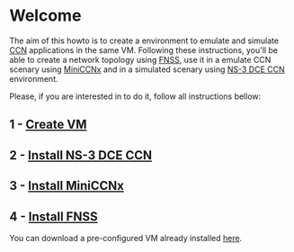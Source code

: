 # Welcome

The aim of this howto is to create a environment to emulate and simulate [CCN](https://www.ccnx.org/) applications in the same VM.
Following these instructions, you'll be able to create a network topology using [FNSS](http://fnss.github.io/), use it in a emulate CCN scenary using [MiniCCNx](https://github.com/chesteve/mn-ccnx/wiki) and in a simulated scenary using [NS-3 DCE CCN](http://www.nsnam.org/overview/projects/direct-code-execution/) environment.

Please, if you are interested in to do it, follow all instructions bellow:

## 1 - [Create VM](https://github.com/emersonbarea/testes/blob/master/1_create_VM.md)

## 2 - [Install NS-3 DCE CCN](https://github.com/emersonbarea/testes/blob/master/2_install_NS-3_DCE.md)

## 3 - [Install MiniCCNx](https://github.com/emersonbarea/testes/blob/master/3_install_MiniCCNx.md)

## 4 - [Install FNSS](https://github.com/emersonbarea/testes/blob/master/4_install_FNSS.md)

You can download a pre-configured VM already installed [here](https://github.com/emersonbarea/testes/blob/master/VM.ova).
